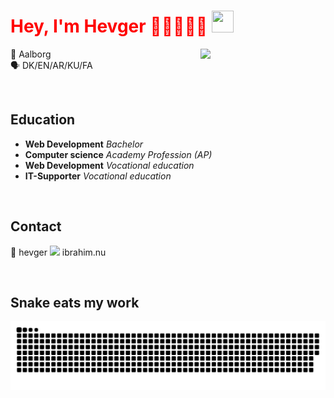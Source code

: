 <h1 style="color: red;">Hey, I'm Hevger 👋🏽👨🏽‍💻 <a href="#"><img  width="35" height="35" src="https://cdn.betterttv.net/emote/5f11f50173e8e20538d83f9e/3x" /></a>
 </h1> 
<a href="#"><img align="right" width="200" src="https://user-images.githubusercontent.com/99013965/197364964-4e7c578a-2b8c-4486-9c79-d3e0c39a8002.png" /></a>
<p align="left">

📍 Aalborg
<br>
🗣️ DK/EN/AR/KU/FA
</p>
<br>

## Education
- <b>Web Development</b> <i>Bachelor</i>
- <b>Computer science</b> <i>Academy Profession (AP)</i>    
- <b>Web Development</b> <i>Vocational education</i>
- <b>IT-Supporter</b> <i>Vocational education</i>
<br>


## Contact
<p align="left">
📧 hevger <a href="#"><picture><source media="(prefers-color-scheme: dark)" srcset="https://user-images.githubusercontent.com/99013965/199252831-c8b80305-76ca-4bc9-9410-44363a33fc44.png"><img width="12" src="https://user-images.githubusercontent.com/99013965/197364766-6f01da35-2988-458f-bb8d-fcb85895abbc.png"></picture><a> ibrahim.nu
<br>
</p>

<br>

## Snake eats my work
<p align="center">
<a href="#"><img align="center" src="https://github.com/NCHIBR/NCHIBR/blob/output/github-contribution-grid-snake.svg"/></a>
</p>
